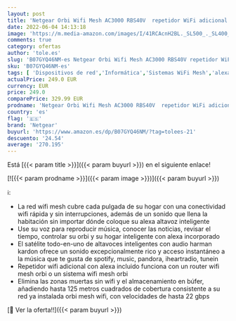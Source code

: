 ```yaml
---
layout: post
title: 'Netgear Orbi Wifi Mesh AC3000 RBS40V  repetidor WiFi adicional con altavoz Alexa integrado  cobertura tribanda de hasta 125 mq  compatible con todos los sistemas Orbi'
date: 2022-06-04 14:13:18
image: 'https://m.media-amazon.com/images/I/41RCAcnH2BL._SL500_._SL400_.jpg'
comments: true
category: ofertas
author: 'tole.es'
slug: 'B07GYQ46NM-es Netgear Orbi Wifi Mesh AC3000 RBS40V repetidor WiFi...'
sku: 'B07GYQ46NM-es'
tags: [ 'Dispositivos de red','Informática','Sistemas WiFi Mesh','alexa','netgear','🇪🇸', ]
actualPrice: 249.0 EUR
currency: EUR
price: 249.0
comparePrice: 329.99 EUR
prodname: 'Netgear Orbi Wifi Mesh AC3000 RBS40V  repetidor WiFi adicional con altavoz Alexa integrado  cobertura tribanda de hasta 125 mq  compatible con todos los sistemas Orbi'
country: 'es'
flag: '🇪🇸'
brand: 'Netgear'
buyurl: 'https://www.amazon.es/dp/B07GYQ46NM/?tag=tolees-21'
descuento: '24.54'
average: '270.195'
---
```


Está [{{< param title >}}]({{< param buyurl >}}) en el siguiente enlace!

[![{{< param prodname >}}]({{< param image >}})]({{< param buyurl >}})

ℹ️:

- La red wifi mesh cubre cada pulgada de su hogar con una conectividad wifi rápida y sin interrupciones, además de un sonido que llena la habitación sin importar dónde coloque su alexa altavoz inteligente
- Use su voz para reproducir música, conocer las noticias, revisar el tiempo, controlar su orbi y su hogar inteligente con alexa incorporado
- El satélite todo-en-uno de altavoces inteligentes con audio harman kardon ofrece un sonido excepcionalmente rico y acceso instantáneo a la música que te gusta de spotify, music, pandora, iheartradio, tunein
- Repetidor wifi adicional con alexa incluido funciona con un router wifi mesh orbi o un sistema wifi mesh orbi
- Elimina las zonas muertas sin wifi y el almacenamiento en búfer, añadiendo hasta 125 metros cuadrados de cobertura consistente a su red ya instalada orbi mesh wifi, con velocidades de hasta 22 gbps

[🛒 Ver la oferta!!]({{< param buyurl >}})
